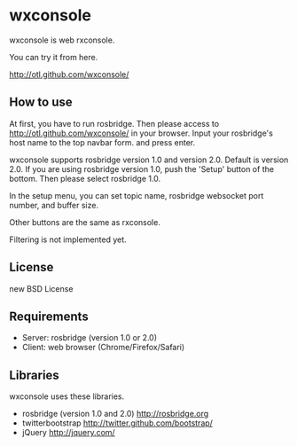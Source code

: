 wxconsole
========================

wxconsole is web rxconsole.

You can try it from here.

http://otl.github.com/wxconsole/


How to use
------------------------
At first, you have to run rosbridge.
Then please access to http://otl.github.com/wxconsole/ in your browser.
Input your rosbridge's host name to the top navbar form.
and press enter.


wxconsole supports rosbridge version 1.0
and version 2.0. Default is version 2.0.
If you are using rosbridge version 1.0, push the 'Setup' button
of the bottom. Then please select rosbridge 1.0.

In the setup menu, you can set topic name, rosbridge websocket port number,
and buffer size.

Other buttons are the same as rxconsole.

Filtering is not implemented yet.

License
---------------------
new BSD License

Requirements
----------------
* Server: rosbridge (version 1.0 or 2.0)
* Client: web browser (Chrome/Firefox/Safari)

Libraries
---------------------
wxconsole uses these libraries.

* rosbridge (version 1.0 and 2.0) http://rosbridge.org
* twitterbootstrap http://twitter.github.com/bootstrap/
* jQuery http://jquery.com/
